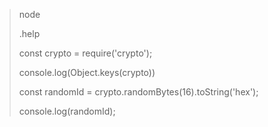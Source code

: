 
> node
> 
> .help
> 
> const crypto = require('crypto');
> 
> console.log(Object.keys(crypto))
> 
> const randomId = crypto.randomBytes(16).toString('hex');
> 
> console.log(randomId);
